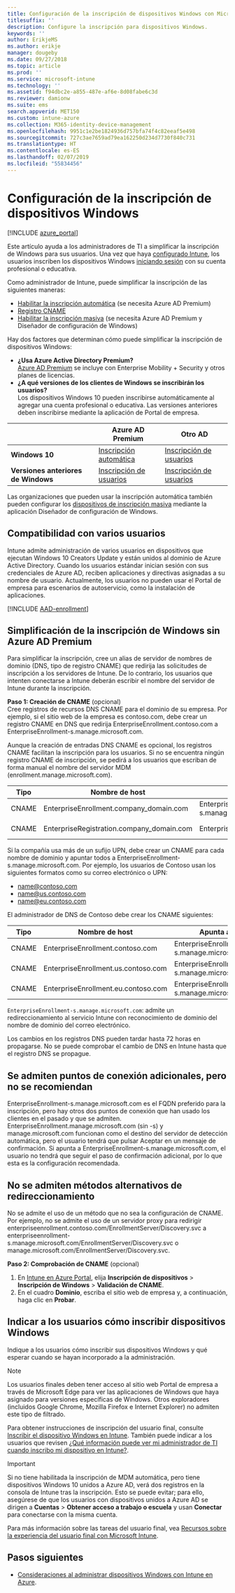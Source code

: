 ```yaml
---
title: Configuración de la inscripción de dispositivos Windows con Microsoft Intune
titlesuffix: ''
description: Configure la inscripción para dispositivos Windows.
keywords: ''
author: ErikjeMS
ms.author: erikje
manager: dougeby
ms.date: 09/27/2018
ms.topic: article
ms.prod: ''
ms.service: microsoft-intune
ms.technology: ''
ms.assetid: f94dbc2e-a855-487e-af6e-8d08fabe6c3d
ms.reviewer: damionw
ms.suite: ems
search.appverid: MET150
ms.custom: intune-azure
ms.collection: M365-identity-device-management
ms.openlocfilehash: 9951c1e2be1824936d757bfa74f4c82eeaf5e498
ms.sourcegitcommit: 727c3ae7659ad79ea162250d234d7730f840c731
ms.translationtype: HT
ms.contentlocale: es-ES
ms.lasthandoff: 02/07/2019
ms.locfileid: "55834456"
---
```

# <a name="set-up-enrollment-for-windows-devices"></a>Configuración de la inscripción de dispositivos Windows

[!INCLUDE [azure_portal](./includes/azure_portal.md)]

Este artículo ayuda a los administradores de TI a simplificar la inscripción de Windows para sus usuarios. Una vez que haya [configurado Intune](setup-steps.md), los usuarios inscriben los dispositivos Windows [iniciando sesión](https://docs.microsoft.com/intune-user-help/enroll-your-device-in-intune-windows) con su cuenta profesional o educativa.  

Como administrador de Intune, puede simplificar la inscripción de las siguientes maneras:
- [Habilitar la inscripción automática](#enable-windows-10-automatic-enrollment) (se necesita Azure AD Premium)
- [Registro CNAME](#simplify-windows-enrollment-without-azure-ad-premium)
- [Habilitar la inscripción masiva](windows-bulk-enroll.md) (se necesita Azure AD Premium y Diseñador de configuración de Windows)

Hay dos factores que determinan cómo puede simplificar la inscripción de dispositivos Windows:

- **¿Usa Azure Active Directory Premium?** <br>[Azure AD Premium](https://docs.microsoft.com/azure/active-directory/active-directory-get-started-premium) se incluye con Enterprise Mobility + Security y otros planes de licencias.
- **¿A qué versiones de los clientes de Windows se inscribirán los usuarios?** <br>Los dispositivos Windows 10 pueden inscribirse automáticamente al agregar una cuenta profesional o educativa. Las versiones anteriores deben inscribirse mediante la aplicación de Portal de empresa.

||**Azure AD Premium**|**Otro AD**|
|----------|---------------|---------------|  
|**Windows 10**|[Inscripción automática](#enable-windows-10-automatic-enrollment) |[Inscripción de usuarios](#enable-windows-enrollment-without-azure-ad-premium)|
|**Versiones anteriores de Windows**|[Inscripción de usuarios](#enable-windows-enrollment-without-azure-ad-premium)|[Inscripción de usuarios](#enable-windows-enrollment-without-azure-ad-premium)|

Las organizaciones que pueden usar la inscripción automática también pueden configurar los [dispositivos de inscripción masiva](windows-bulk-enroll.md) mediante la aplicación Diseñador de configuración de Windows.

## <a name="multi-user-support"></a>Compatibilidad con varios usuarios

Intune admite administración de varios usuarios en dispositivos que ejecutan Windows 10 Creators Update y están unidos al dominio de Azure Active Directory. Cuando los usuarios estándar inician sesión con sus credenciales de Azure AD, reciben aplicaciones y directivas asignadas a su nombre de usuario. Actualmente, los usuarios no pueden usar el Portal de empresa para escenarios de autoservicio, como la instalación de aplicaciones.

[!INCLUDE [AAD-enrollment](./includes/win10-automatic-enrollment-aad.md)]

## <a name="simplify-windows-enrollment-without-azure-ad-premium"></a>Simplificación de la inscripción de Windows sin Azure AD Premium
Para simplificar la inscripción, cree un alias de servidor de nombres de dominio (DNS, tipo de registro CNAME) que redirija las solicitudes de inscripción a los servidores de Intune. De lo contrario, los usuarios que intenten conectarse a Intune deberán escribir el nombre del servidor de Intune durante la inscripción.

**Paso 1: Creación de CNAME** (opcional)<br>
Cree registros de recursos DNS CNAME para el dominio de su empresa. Por ejemplo, si el sitio web de la empresa es contoso.com, debe crear un registro CNAME en DNS que redirija EnterpriseEnrollment.contoso.com a EnterpriseEnrollment-s.manage.microsoft.com.

Aunque la creación de entradas DNS CNAME es opcional, los registros CNAME facilitan la inscripción para los usuarios. Si no se encuentra ningún registro CNAME de inscripción, se pedirá a los usuarios que escriban de forma manual el nombre del servidor MDM (enrollment.manage.microsoft.com).

|Tipo|Nombre de host|Apunta a|TTL|
|----------|---------------|---------------|---|
|CNAME|EnterpriseEnrollment.company_domain.com|EnterpriseEnrollment-s.manage.microsoft.com| 1 hora|
|CNAME|EnterpriseRegistration.company_domain.com|EnterpriseRegistration.windows.net|1 hora|

Si la compañía usa más de un sufijo UPN, debe crear un CNAME para cada nombre de dominio y apuntar todos a EnterpriseEnrollment-s.manage.microsoft.com. Por ejemplo, los usuarios de Contoso usan los siguientes formatos como su correo electrónico o UPN:

- name@contoso.com
- name@us.contoso.com
- name@eu.contoso.com

El administrador de DNS de Contoso debe crear los CNAME siguientes:

|Tipo|Nombre de host|Apunta a|TTL|  
|----------|---------------|---------------|---|
|CNAME|EnterpriseEnrollment.contoso.com|EnterpriseEnrollment-s.manage.microsoft.com|1 hora|
|CNAME|EnterpriseEnrollment.us.contoso.com|EnterpriseEnrollment-s.manage.microsoft.com|1 hora|
|CNAME|EnterpriseEnrollment.eu.contoso.com|EnterpriseEnrollment-s.manage.microsoft.com| 1 hora|

`EnterpriseEnrollment-s.manage.microsoft.com`: admite un redireccionamiento al servicio Intune con reconocimiento de dominio del nombre de dominio del correo electrónico.

Los cambios en los registros DNS pueden tardar hasta 72 horas en propagarse. No se puede comprobar el cambio de DNS en Intune hasta que el registro DNS se propague.

## <a name="additional-endpoints-are-supported-but-not-recommended"></a>Se admiten puntos de conexión adicionales, pero no se recomiendan
EnterpriseEnrollment-s.manage.microsoft.com es el FQDN preferido para la inscripción, pero hay otros dos puntos de conexión que han usado los clientes en el pasado y que se admiten. EnterpriseEnrollment.manage.microsoft.com (sin -s) y manage.microsoft.com funcionan como el destino del servidor de detección automática, pero el usuario tendrá que pulsar Aceptar en un mensaje de confirmación. Si apunta a EnterpriseEnrollment-s.manage.microsoft.com, el usuario no tendrá que seguir el paso de confirmación adicional, por lo que esta es la configuración recomendada.

## <a name="alternate-methods-of-redirection-are-not-supported"></a>No se admiten métodos alternativos de redireccionamiento
No se admite el uso de un método que no sea la configuración de CNAME. Por ejemplo, no se admite el uso de un servidor proxy para redirigir enterpriseenrollment.contoso.com/EnrollmentServer/Discovery.svc a enterpriseenrollment-s.manage.microsoft.com/EnrollmentServer/Discovery.svc o manage.microsoft.com/EnrollmentServer/Discovery.svc.

**Paso 2: Comprobación de CNAME** (opcional)<br>
1. En [Intune en Azure Portal](https://aka.ms/intuneportal), elija **Inscripción de dispositivos** > **Inscripción de Windows** > **Validación de CNAME**.
2. En el cuadro **Dominio**, escriba el sitio web de empresa y, a continuación, haga clic en **Probar**.

## <a name="tell-users-how-to-enroll-windows-devices"></a>Indicar a los usuarios cómo inscribir dispositivos Windows
Indique a los usuarios cómo inscribir sus dispositivos Windows y qué esperar cuando se hayan incorporado a la administración.

> [!NOTE]
> Los usuarios finales deben tener acceso al sitio web Portal de empresa a través de Microsoft Edge para ver las aplicaciones de Windows que haya asignado para versiones específicas de Windows. Otros exploradores (incluidos Google Chrome, Mozilla Firefox e Internet Explorer) no admiten este tipo de filtrado.

Para obtener instrucciones de inscripción del usuario final, consulte [Inscribir el dispositivo Windows en Intune](https://docs.microsoft.com/intune-user-help/enroll-your-device-in-intune-windows). También puede indicar a los usuarios que revisen [¿Qué información puede ver mi administrador de TI cuando inscribo mi dispositivo en Intune?](https://docs.microsoft.com/intune-user-help/what-can-your-it-administrator-see-when-you-enroll-your-device-in-intune-windows).

>[!IMPORTANT]
> Si no tiene habilitada la inscripción de MDM automática, pero tiene dispositivos Windows 10 unidos a Azure AD, verá dos registros en la consola de Intune tras la inscripción. Esto se puede evitar; para ello, asegúrese de que los usuarios con dispositivos unidos a Azure AD se dirigen a **Cuentas** > **Obtener acceso a trabajo o escuela** y usan **Conectar** para conectarse con la misma cuenta. 

Para más información sobre las tareas del usuario final, vea [Recursos sobre la experiencia del usuario final con Microsoft Intune](end-user-educate.md).

## <a name="next-steps"></a>Pasos siguientes

- [Consideraciones al administrar dispositivos Windows con Intune en Azure](intune-legacy-pc-client.md).
